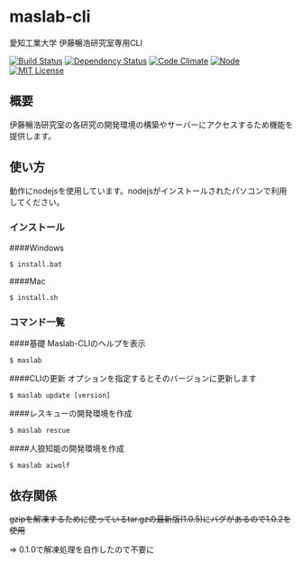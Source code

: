 # maslab-cli
愛知工業大学 伊藤暢浩研究室専用CLI

[![Build Status](https://travis-ci.org/k14041kk/maslab-cli.svg?branch=master)](https://travis-ci.org/k14041kk/maslab-cli)
[![Dependency Status](https://gemnasium.com/badges/github.com/k14041kk/maslab-cli.svg)](https://gemnasium.com/github.com/k14041kk/maslab-cli)
[![Code Climate](https://codeclimate.com/github/k14041kk/maslab-cli/badges/gpa.svg)](https://codeclimate.com/github/k14041kk/maslab-cli)
[![Node](https://img.shields.io/badge/node-%3E%3D%206.9-brightgreen.svg)](https://nodejs.org/ja/)
[![MIT License](https://img.shields.io/badge/license-MIT-blue.svg)](https://github.com/k14041kk/maslab-cli/blob/master/License)


## 概要

伊藤暢浩研究室の各研究の開発環境の構築やサーバーにアクセスするため機能を提供します。

## 使い方

動作にnodejsを使用しています。nodejsがインストールされたパソコンで利用してください。

### インストール

####Windows

    $ install.bat
    
####Mac

    $ install.sh

### コマンド一覧

####基礎 Maslab-CLIのヘルプを表示

    $ maslab
    
####CLIの更新 オプションを指定するとそのバージョンに更新します

    $ maslab update [version]
    
####レスキューの開発環境を作成

    $ maslab rescue

####人狼知能の開発環境を作成

    $ maslab aiwolf
    
## 依存関係

~~gzipを解凍するために使っているtar.gzの最新版(1.0.5)にバグがあるので1.0.2を使用~~

=> 0.1.0で解凍処理を自作したので不要に
